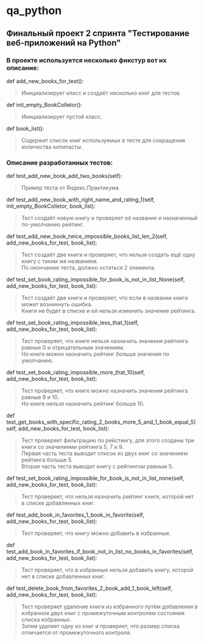 # qa_python
## Финальный проект 2 спринта "Тестирование веб-приложений на Python"

### В проекте используется несколько фикстур вот их описание:

def add_new_books_for_test(): 
> Инициализирует класс и создаёт несколько книг для тестов.

def init_empty_BookColletor():
> Инициализирует пустой класс.

def book_list(): 
> Содержит список книг используемых в тесте для сокращения количества копипасты.

### Описание разработанных тестов: 

def test_add_new_book_add_two_books(self):
> Пример теста от Яндекс.Практикума

def test_add_new_book_with_right_name_and_rating_1(self, init_empty_BookColletor, book_list):
> Тест создаёт новую книгу и проверяет её название и назначенный по-умолчанию рейтинг.

def test_add_new_book_twice_impossible_books_list_len_2(self, add_new_books_for_test, book_list):
> Тест создаёт две книги и проверяет, что нельзя создать ещё одну книгу с таким же названием.\
    По окончанию теста, должно остаться 2 элемента.

def test_set_book_rating_impossible_for_book_is_not_in_list_None(self, add_new_books_for_test, book_list):
> Тест создаёт две книги и проверяет, что если в названии книги может возникнуть ошибка. \
    Книги не будет в списке и ей нельзя изменить значение рейтинга.

def test_set_book_rating_impossible_less_that_1(self, add_new_books_for_test, book_list):
> Тест проверяет, что книге нельзя назначить значения рейтинга равные 0 и отрицательным значениям.\
    Но книге можно назначить рейтинг больше значения по умолчанию.

def test_set_book_rating_impossible_more_that_10(self, add_new_books_for_test, book_list):
> Тест проверяет, что книге можно назначить значения рейтинга равные 9 и 10.\
    Но книге нельзя назначить рейтинг больше 10.

def test_get_books_with_specific_rating_2_books_more_5_and_1_book_equal_5(self, add_new_books_for_test, book_list):
> Тест проверяет фильтрацию по рейстингу, для этого созданы три книги со значениями рейтинга 5, 7 и 9.\
    Первая часть теста выводит список из двух книг со значением рейтинга больше 5.\
    Вторая часть теста выводит книгу с рейтингом равным 5.

def test_set_book_rating_impossible_for_book_is_not_in_list_none(self, add_new_books_for_test, book_list):
> Тест проверяет, что нельзя назначить рейтинг книге, которой нет в списке добавленных книг.

def test_add_book_in_favorites_1_book_in_favorite(self, add_new_books_for_test, book_list):
> Тест проверяет, что книгу можно добавить в избранные.

def test_add_book_in_favorites_if_book_not_in_list_no_books_in_favorites(self, add_new_books_for_test, book_list):
> Тест проверяет, что в избранные нельзя добавить книгу, которой нет в списке добавленных книг.

def test_delete_book_from_favorites_2_book_add_1_book_left(self, add_new_books_for_test, book_list):
> Тест проверяет удаление книги из избранного путём добавления в избранное двух книг 
    с промежуточным контролем состояния списка избранных.\
    Затем удаляет одну из книг и проверяет, что размер списка отличается от промежуточного контроля.